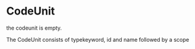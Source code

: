 # CodeUnit

the codeunit is empty.

The CodeUnit consists of typekeyword, id and name followed by a scope